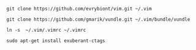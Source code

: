 `git clone https://github.com/evrybiont/vim.git ~/.vim`

`git clone https://github.com/gmarik/vundle.git ~/.vim/bundle/vundle`

`ln -s  ~/.vim/.vimrc ~/.vimrc`

`sudo apt-get install exuberant-ctags`
